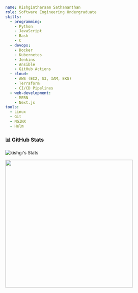 ```yaml
name: Kishgintharaam Sathananthan
role: Software Engineering Undergraduate
skills:
  - programming:
    - Python
    - JavaScript
    - Bash
    - C
  - devops:
    - Docker
    - Kubernetes
    - Jenkins
    - Ansible
    - GitHub Actions
  - cloud:
    - AWS (EC2, S3, IAM, EKS)
    - Terraform
    - CI/CD Pipelines
  - web-development:
    - MERN
    - Next.js
tools:
  - Linux
  - Git
  - NGINX
  - Helm
```

### 📊 GitHub Stats

![kishgi's Stats](https://github-readme-stats.vercel.app/api?username=kishgi&theme=dark&show_icons=true&hide_border=true&count_private=false)

<img src="https://readmecodegen.vercel.app/api/leetcode-stats/kishgi?theme=dark&font=%27JetBrains+Mono%27%2C+%27Courier+New%27%2C+monospace&template=minimal" width="400" />
